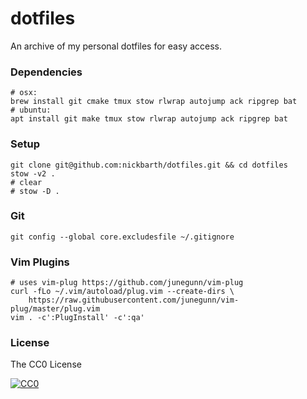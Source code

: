 # dotfiles

An archive of my personal dotfiles for easy access.

### Dependencies

```terminal
# osx:
brew install git cmake tmux stow rlwrap autojump ack ripgrep bat
# ubuntu: 
apt install git make tmux stow rlwrap autojump ack ripgrep bat
```

### Setup

```terminal
git clone git@github.com:nickbarth/dotfiles.git && cd dotfiles
stow -v2 .
# clear
# stow -D . 
```

### Git

```terminal
git config --global core.excludesfile ~/.gitignore
```

### Vim Plugins

```terminal
# uses vim-plug https://github.com/junegunn/vim-plug
curl -fLo ~/.vim/autoload/plug.vim --create-dirs \
    https://raw.githubusercontent.com/junegunn/vim-plug/master/plug.vim
vim . -c':PlugInstall' -c':qa'
```

### License
The CC0 License

[![CC0](http://i.creativecommons.org/l/zero/1.0/88x31.png)](http://creativecommons.org/publicdomain/zero/1.0/)
